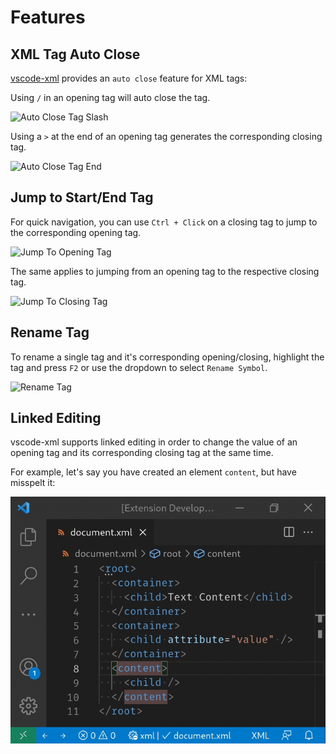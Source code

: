 # Features

## XML Tag Auto Close

[vscode-xml](https://github.com/redhat-developer/vscode-xml) provides an `auto close` feature for XML tags:

Using `/` in an opening tag will auto close the tag.

![Auto Close Tag Slash](images/Features/AutoCloseTagSlash.gif)

Using a `>` at the end of an opening tag generates the corresponding closing tag.

![Auto Close Tag End](images/Features/AutoCloseTagEnd.gif)

## Jump to Start/End Tag

For quick navigation, you can use `Ctrl + Click` on a closing tag to jump to the corresponding opening tag.

![Jump To Opening Tag](images/Features/JumpToOpeningTag.gif)

The same applies to jumping from an opening tag to the respective closing tag.

![Jump To Closing Tag](images/Features/JumpToClosingTag.gif)

## Rename Tag

To rename a single tag and it's corresponding opening/closing, highlight the tag and press `F2` or use the dropdown to select `Rename Symbol`.

![Rename Tag](images/Features/RenameTag.gif)

## Linked Editing

vscode-xml supports linked editing in order to change the value of an opening tag and its corresponding closing tag at the same time.

For example, let's say you have created an element `content`, but have misspelt it:

![LinkedEditing](images/Features/LinkedEditing.gif)
